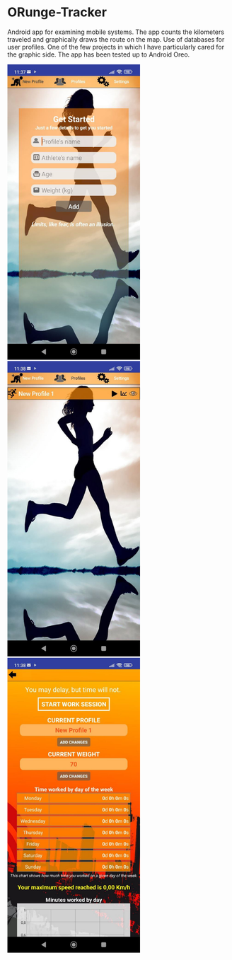 # ORunge-Tracker
Android app for examining mobile systems. The app counts the kilometers traveled and graphically draws the route on the map. Use of databases for user profiles. One of the few projects in which I have particularly cared for the graphic side. The app has been tested up to Android Oreo.


<img src="application%20screenshot/main_menu.jpg" width="300"> <img src="application%20screenshot/profile_menu.jpg" width="300"> <img src="application%20screenshot/profile_stats_1.jpg" width="300">

